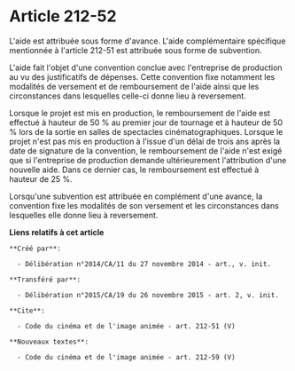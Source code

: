 # Article 212-52

L'aide est attribuée sous forme d'avance. L'aide complémentaire spécifique mentionnée à l'article 212-51 est attribuée sous
forme de subvention. 

L'aide fait l'objet d'une convention conclue avec l'entreprise de production au vu des justificatifs de dépenses. Cette
convention fixe notamment les modalités de versement et de remboursement de l'aide ainsi que les circonstances dans
lesquelles celle-ci donne lieu à reversement. 

Lorsque le projet est mis en production, le remboursement de l'aide est effectué à hauteur de 50 % au premier jour de
tournage et à hauteur de 50 % lors de la sortie en salles de spectacles cinématographiques. Lorsque le projet n'est pas mis
en production à l'issue d'un délai de trois ans après la date de signature de la convention, le remboursement de l'aide n'est
exigé que si l'entreprise de production demande ultérieurement l'attribution d'une nouvelle aide. Dans ce dernier cas, le
remboursement est effectué à hauteur de 25 %. 

Lorsqu'une subvention est attribuée en complément d'une avance, la convention fixe les modalités de son versement et les
circonstances dans lesquelles elle donne lieu à reversement.

**Liens relatifs à cet article**

	**Créé par**:

	  - Délibération n°2014/CA/11 du 27 novembre 2014 - art., v. init.

	**Transféré par**:

	  - Délibération n°2015/CA/19 du 26 novembre 2015 - art. 2, v. init.

	**Cite**:

	  - Code du cinéma et de l'image animée - art. 212-51 (V)

	**Nouveaux textes**:

	  - Code du cinéma et de l'image animée - art. 212-59 (V)
